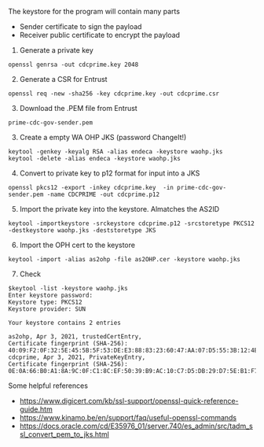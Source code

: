 The keystore for the program will contain many parts

- Sender certificate to sign the payload
- Receiver public certificate to encrypt the payload

1. Generate a private key
```
openssl genrsa -out cdcprime.key 2048
```

2. Generate a CSR for Entrust
```
openssl req -new -sha256 -key cdcprime.key -out cdcprime.csr
```

3. Download the .PEM file from Entrust
```
prime-cdc-gov-sender.pem
```

3. Create a empty WA OHP JKS (password ChangeIt!) 
```
keytool -genkey -keyalg RSA -alias endeca -keystore waohp.jks 
keytool -delete -alias endeca -keystore waohp.jks 
```

4. Convert to private key to p12 format for input into a JKS
```
openssl pkcs12 -export -inkey cdcprime.key  -in prime-cdc-gov-sender.pem -name CDCPRIME -out cdcprime.p12
```

5. Import the private key into the keystore. Almatches the AS2ID
```
keytool -importkeystore -srckeystore cdcprime.p12 -srcstoretype PKCS12 -destkeystore waohp.jks -deststoretype JKS
```

6. Import the OPH cert to the keystore
```
keytool -import -alias as2ohp -file as2OHP.cer -keystore waohp.jks
```

7. Check
```
$keytool -list -keystore waohp.jks
Enter keystore password:
Keystore type: PKCS12
Keystore provider: SUN

Your keystore contains 2 entries

as2ohp, Apr 3, 2021, trustedCertEntry,
Certificate fingerprint (SHA-256): 40:09:F2:0F:32:5E:45:5B:5F:53:DE:E3:88:83:23:60:47:AA:07:D5:55:3B:12:4E:18:21:75:E9:56:FC:58:67
cdcprime, Apr 3, 2021, PrivateKeyEntry,
Certificate fingerprint (SHA-256): 0E:0A:66:B0:A1:8A:9C:0F:C1:8C:EF:50:39:B9:AC:10:C7:D5:DB:29:D7:5E:B1:F7:BD:AC:00:AC:4A:CA:CE:CC
```


Some helpful references
- https://www.digicert.com/kb/ssl-support/openssl-quick-reference-guide.htm
- https://www.kinamo.be/en/support/faq/useful-openssl-commands
- https://docs.oracle.com/cd/E35976_01/server.740/es_admin/src/tadm_ssl_convert_pem_to_jks.html

